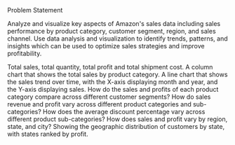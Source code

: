 Problem Statement

Analyze and visualize key aspects of Amazon's sales data including sales performance by product category, customer segment, region, and sales channel. 
Use data analysis and visualization to identify trends, patterns, and insights which can be used to optimize sales strategies and improve profitability.

Total sales, total quantity, total profit and total shipment cost.
A column chart that shows the total sales by product category.
A line chart that shows the sales trend over time, with the X-axis displaying month and year, and the Y-axis displaying sales.
How do the sales and profits of each product category compare across different customer segments?
How do sales revenue and profit vary across different product categories and sub-categories?
How does the average discount percentage vary across different product sub-categories?
How does sales and profit vary by region, state, and city?
Showing the geographic distribution of customers by state, with states ranked by profit.

